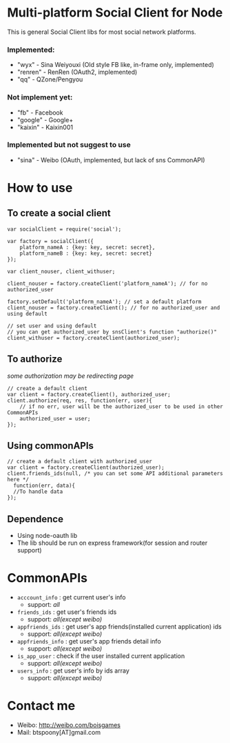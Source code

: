 # Multi-platform Social Client for Node
This is general Social Client libs for most social network platforms.

### Implemented:

* "wyx" - Sina Weiyouxi (Old style FB like, in-frame only, implemented)
* "renren" - RenRen (OAuth2, implemented)
* "qq" - QZone/Pengyou

### Not implement yet:

* "fb" - Facebook
* "google" - Google+
* "kaixin" - Kaixin001

### Implemented but not suggest to use

* "sina" - Weibo (OAuth, implemented, but lack of sns CommonAPI)

# How to use

## To create a social client
	var socialClient = require('social');
	
	var factory = socialClient({
		platform_nameA : {key: key, secret: secret},
		platform_nameB : {key: key, secret: secret}
	});
		
	var client_nouser, client_withuser;
	
	client_nouser = factory.createClient('platform_nameA'); // for no authorized_user
	
	factory.setDefault('platform_nameA'); // set a default platform
	client_nouser = factory.createClient(); // for no authorized_user and using default
	
	// set user and using default
	// you can get authorized_user by snsClient's function "authorize()"
	client_withuser = factory.createClient(authorized_user); 

## To authorize
_some authorization may be redirecting page_

	// create a default client
	var client = factory.createClient(), authorized_user;
	client.authorize(req, res, function(err, user){
		// if no err, user will be the authorized_user to be used in other CommonAPIs
		authorized_user = user;
	});
	
## Using commonAPIs
	// create a default client with authorized_user
	var client = factory.createClient(authorized_user);
	client.friends_ids(null, /* you can set some API additional parameters here */
	  function(err, data){
	  //To handle data
	});

## Dependence
* Using node-oauth lib
* The lib should be run on express framework(for session and router support)

# CommonAPIs
* ```acccount_info``` : get current user's info
	* support: _all_
* ```friends_ids``` : get user's friends ids
	* support: _all(except weibo)_
* ```appfriends_ids``` : get user's app friends(installed current application) ids
	* support: _all(except weibo)_
* ```appfriends_info``` : get user's app friends detail info
	* support: _all(except weibo)_
* ```is_app_user``` : check if the user installed current application
	* support: _all(except weibo)_
* ```users_info``` : get user's info by ids array
	* support: _all(except weibo)_

# Contact me
* Weibo: http://weibo.com/boisgames
* Mail: btspoony[AT]gmail.com
